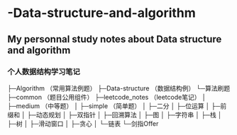 # -Data-structure-and-algorithm
## My personnal study notes about Data structure and algorithm
### 个人数据结构学习笔记

├─Algorithm （常用算法例题）
├─Data-structure （数据结构例）
└─算法刷题
    ├─common （题目公用组件）
    ├─leetcode_notes （leetcode笔记）
    │  ├─medium （中等题）
    │  ├─simple （简单题）
    │  ├─二分
    │  ├─位运算
    │  ├─前缀和
    │  ├─动态规划
    │  ├─双指针
    │  ├─回溯算法
    │  ├─图
    │  ├─字符串
    │  ├─栈
    │  ├─树
    │  ├─滑动窗口
    │  ├─贪心
    │  └─链表
    └─剑指Offer
